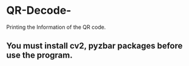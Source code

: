 # QR-Decode-
Printing the Information of the QR code. 

## You must install cv2, pyzbar packages before use the program. 
